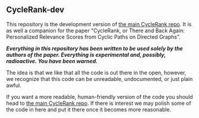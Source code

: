 CycleRank-dev
-------------

This repository is the development version of [the main CycleRank repo](https://github.com/CycleRank/cyclerank). It is as well a companion for the paper "CycleRank, or There and Back Again: Personalized Relevance Scores from Cyclic Paths on Directed Graphs". 


_**Everything in this repository has been written to be used solely by the authors of the paper. Everything is experimental and, possibly, radioactive. You have been warned.**_

The idea is that we like that all the code is out there in the open, however, we recognize that this code can be unreadable, undocumented, or just plain awful.

If you want a more readable, human-friendly version of the code you should head to [the main CycleRank repo](https://github.com/CycleRank/cyclerank). If there is interest we may polish some of the code in here and put it there once it becomes more reasonable.
